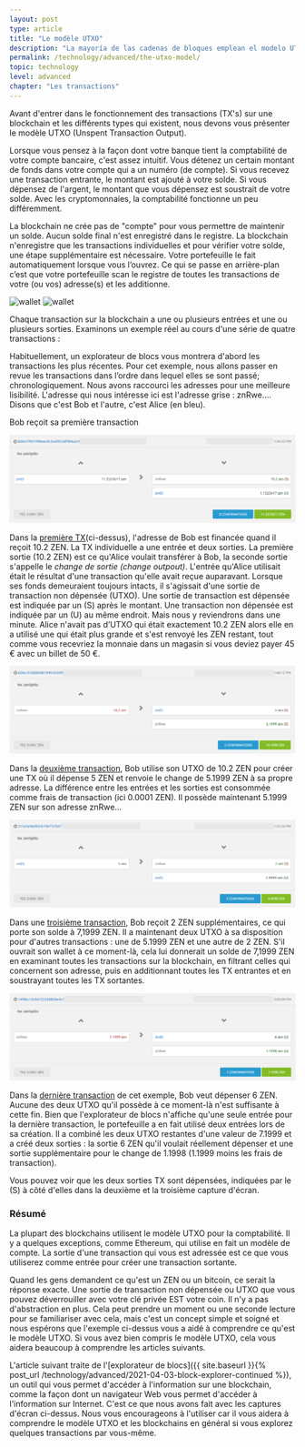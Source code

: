 ```yaml
---
layout: post
type: article
title: "Le modèle UTXO"
description: "La mayoría de las cadenas de bloques emplean el modelo UTXO (Unspent Transaction Output) para rastrear los fondos de un usuario. Aquí explicaremos cómo funciona."
permalink: /technology/advanced/the-utxo-model/
topic: technology
level: advanced
chapter: "Les transactions"
---
```


Avant d'entrer dans le fonctionnement des transactions (TX's) sur une blockchain et les différents types qui existent, nous devons vous présenter le modèle UTXO (Unspent Transaction Output).

Lorsque vous pensez à la façon dont votre banque tient la comptabilité de votre compte bancaire, c'est assez intuitif. Vous détenez un certain montant de fonds dans votre compte qui a un numéro (de compte). Si vous recevez une transaction entrante, le montant est ajouté à votre solde. Si vous dépensez de l'argent, le montant que vous dépensez est soustrait de votre solde. Avec les cryptomonnaies, la comptabilité fonctionne un peu différemment.

La blockchain ne crée pas de "compte" pour vous permettre de maintenir un solde. Aucun solde final n'est enregistré dans le registre. La blockchain n'enregistre que les transactions individuelles et pour vérifier votre solde, une étape supplémentaire est nécessaire. Votre portefeuille le fait automatiquement lorsque vous l’ouvrez. Ce qui se passe en arrière-plan c’est que votre portefeuille scan le registre de toutes les transactions de votre (ou vos) adresse(s) et les additionne.

![wallet](/assets/post_files/technology/advanced/the-utxo-model/FR_wallet_balance_Int_M.jpg)
![wallet](/assets/post_files/technology/advanced/the-utxo-model/FR_wallet_balance_Int_M.jpg)

Chaque transaction sur la blockchain a une ou plusieurs entrées et une ou plusieurs sorties. Examinons un exemple réel au cours d'une série de quatre transactions :

Habituellement, un explorateur de blocs vous montrera d'abord les transactions les plus récentes. Pour cet exemple, nous allons passer en revue les transactions dans l’ordre dans lequel elles se sont passé; chronologiquement. Nous avons raccourci les adresses pour une meilleure lisibilité. L'adresse qui nous intéresse ici est l'adresse grise : znRwe....  Disons que c'est Bob et l'autre, c'est Alice (en bleu).

Bob reçoit sa première transaction

<div class="my-4">
    <img src="/assets/post_files/technology/advanced/the-utxo-model/TX1.png" alt="TX">
</div>

Dans la [première TX](https://explorer.zensystem.io/tx/bbbd1fb01998eec8c3ca99236f9b6a2c92e12533ab3e15b7544dcd3228988c34)(ci-dessus), l'adresse de Bob est financée quand il reçoit 10.2 ZEN. La TX individuelle a une entrée et deux sorties. La première sortie (10.2 ZEN) est ce qu'Alice voulait transférer à Bob, la seconde sortie s'appelle le _change de sortie (change outpout)_. L'entrée qu'Alice utilisait était le résultat d'une transaction qu'elle avait reçue auparavant. Lorsque ses fonds demeuraient toujours intacts, il s'agissait d'une sortie de transaction non dépensée (UTXO). Une sortie de transaction est dépensée est indiquée par un (S) après le montant. Une transaction non dépensée est indiquée par un (U) au même endroit. Mais nous y reviendrons dans une minute. Alice n'avait pas d’UTXO qui était exactement 10.2 ZEN alors elle en a utilisé une qui était plus grande et s'est renvoyé les ZEN restant, tout comme vous recevriez la monnaie dans un magasin si vous deviez payer 45 € avec un billet de 50 €.

<div class="my-4">
    <img src="/assets/post_files/technology/advanced/the-utxo-model/TX2.png" alt="TX">
</div>

Dans la [deuxième transaction](https://explorer.zensystem.io/tx/62be1b18d6048194fc45209dc727fa932ab4a426072372f6d8cf537fe1f221ee), Bob utilise son UTXO de 10.2 ZEN pour créer une TX où il dépense 5 ZEN et renvoie le change de 5.1999 ZEN à sa propre adresse. La différence entre les entrées et les sorties est consommée comme frais de transaction (ici 0.0001 ZEN). Il possède maintenant 5.1999 ZEN sur son adresse znRwe...

<div class="my-4">
    <img src="/assets/post_files/technology/advanced/the-utxo-model/TX3.png" alt="TX">
</div>

Dans une [troisième transaction](https://explorer.zensystem.io/tx/315a5e96d92cb19e7529a78e05bcfc3ffb3b5f1fdeaf2b22c582663464219c27), Bob reçoit 2 ZEN supplémentaires, ce qui porte son solde à 7,1999 ZEN. Il a maintenant deux UTXO à sa disposition pour d'autres transactions : une de 5.1999 ZEN et une autre de 2 ZEN. S'il ouvrait son wallet à ce moment-là, cela lui donnerait un solde de 7,1999 ZEN en examinant toutes les transactions sur la blockchain, en filtrant celles qui concernent son adresse, puis en additionnant toutes les TX entrantes et en soustrayant toutes les TX sortantes.

<div class="my-4">
    <img src="/assets/post_files/technology/advanced/the-utxo-model/TX4.png" alt="TX">
</div>

Dans la [dernière transaction](https://explorer.zensystem.io/tx/14f8bc13c9d125558830e4c1cdc5c8bea6d01d224ced153c234471f107d63aa1) de cet exemple, Bob veut dépenser 6 ZEN. Aucune des deux UTXO qu'il possède à ce moment-là n'est suffisante à cette fin. Bien que l'explorateur de blocs n'affiche qu'une seule entrée pour la dernière transaction, le portefeuille a en fait utilisé deux entrées lors de sa création. Il a combiné les deux UTXO restantes d'une valeur de 7.1999 et a créé deux sorties : la sortie 6 ZEN qu'il voulait réellement dépenser et une sortie supplémentaire pour le change de 1.1998 (1.1999 moins les frais de transaction).

Vous pouvez voir que les deux sorties TX sont dépensées, indiquées par le (S) à côté d'elles dans la deuxième et la troisième capture d'écran.

### Résumé

La plupart des blockchains utilisent le modèle UTXO pour la comptabilité. Il y a quelques exceptions, comme Ethereum, qui utilise en fait un modèle de compte. La sortie d'une transaction qui vous est adressée est ce que vous utiliserez comme entrée pour créer une transaction sortante.

Quand les gens demandent ce qu'est un ZEN ou un bitcoin, ce serait la réponse exacte. Une sortie de transaction non dépensée ou UTXO que vous pouvez déverrouiller avec votre clé privée EST votre coin. Il n'y a pas d'abstraction en plus. Cela peut prendre un moment ou une seconde lecture pour se familiariser avec cela, mais c'est un concept simple et soigné et nous espérons que l'exemple ci-dessus vous a aidé à comprendre ce qu'est le modèle UTXO. Si vous avez bien compris le modèle UTXO, cela vous aidera beaucoup à comprendre les articles suivants.

L'article suivant traite de l'[explorateur de blocs]({{ site.baseurl }}{% post_url /technology/advanced/2021-04-03-block-explorer-continued %}), un outil qui vous permet d'accéder à l'information sur une blockchain, comme la façon dont un navigateur Web vous permet d'accéder à l'information sur Internet. C'est ce que nous avons fait avec les captures d'écran ci-dessus. Nous vous encourageons à l'utiliser car il vous aidera à comprendre le modèle UTXO et les blockchains en général si vous explorez quelques transactions par vous-même.
